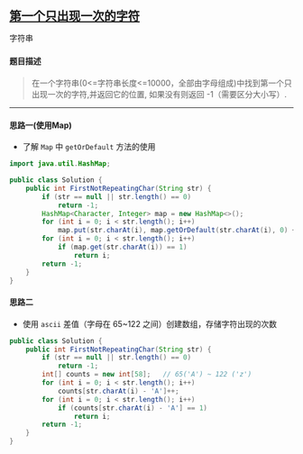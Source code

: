 ## [第一个只出现一次的字符](https://www.nowcoder.com/practice/1c82e8cf713b4bbeb2a5b31cf5b0417c)

<code style="color: var(--vscode-textPreformat-foreground); font-family: Menlo, Monaco, Consolas, &quot;Droid Sans Mono&quot;, &quot;Courier New&quot;, monospace, &quot;Droid Sans Fallback&quot;; font-size: 14px; line-height: 19px;">字符串</code>

#### 题目描述

> 在一个字符串(0<=字符串长度<=10000，全部由字母组成)中找到第一个只出现一次的字符,并返回它的位置, 如果没有则返回 -1（需要区分大小写）.
 
---
#### 思路一(使用Map)
* 了解 `Map` 中 `getOrDefault` 方法的使用
```java
import java.util.HashMap;

public class Solution {
    public int FirstNotRepeatingChar(String str) {
        if (str == null || str.length() == 0)
            return -1;
        HashMap<Character, Integer> map = new HashMap<>();
        for (int i = 0; i < str.length(); i++)
            map.put(str.charAt(i), map.getOrDefault(str.charAt(i), 0) + 1);
        for (int i = 0; i < str.length(); i++)
            if (map.get(str.charAt(i)) == 1)
                return i;
        return -1;
    }
}
```

#### 思路二
* 使用 `ascii` 差值（字母在 65\~122 之间）创建数组，存储字符出现的次数
```java
public class Solution {
    public int FirstNotRepeatingChar(String str) {
        if (str == null || str.length() == 0)
            return -1;
        int[] counts = new int[58];   // 65('A') ~ 122 ('z')
        for (int i = 0; i < str.length(); i++)
            counts[str.charAt(i) - 'A']++;
        for (int i = 0; i < str.length(); i++)
            if (counts[str.charAt(i) - 'A'] == 1)
                return i;
        return -1;
    }
}
```

